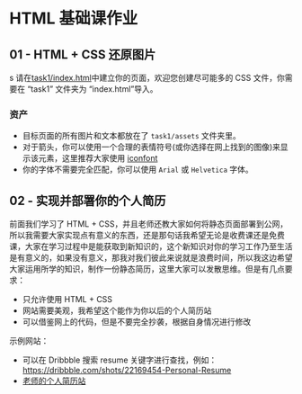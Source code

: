 # HTML 基础课作业

## 01 - HTML + CSS 还原图片

s
请在[task1/index.html](task1/index.html)中建立你的页面，欢迎您创建尽可能多的 CSS 文件，你需要在 “task1” 文件夹为 “index.html”导入。

### 资产

- 目标页面的所有图片和文本都放在了 `task1/assets` 文件夹里。
- 对于箭头，你可以使用一个合理的表情符号(或你选择在网上找到的图像)来显示该元素，这里推荐大家使用 [iconfont](https://iconfont.cn)
- 你的字体不需要完全匹配，你可以使用 `Arial` 或 `Helvetica` 字体。

## 02 - 实现并部署你的个人简历

前面我们学习了 HTML + CSS，并且老师还教大家如何将静态页面部署到公网，所以我需要大家实现点有意义的东西，还是那句话我希望无论是收费课还是免费课，大家在学习过程中是能获取到新知识的，这个新知识对你的学习工作乃至生活是有意义的，如果没有意义，那我对我们彼此来说就是浪费时间，所以我这边希望大家运用所学的知识，制作一份静态简历，这里大家可以发散思维。但是有几点要求：

- 只允许使用 HTML + CSS
- 网站需要美观，我希望这个能作为你以后的个人简历站
- 可以借鉴网上的代码，但是不要完全抄袭，根据自身情况进行修改

示例网站：

- 可以在 Dribbble 搜索 resume 关键字进行查找，例如：https://dribbble.com/shots/22169454-Personal-Resume
- [老师的个人简历站](https://luffyzh-resume.vercel.app)
